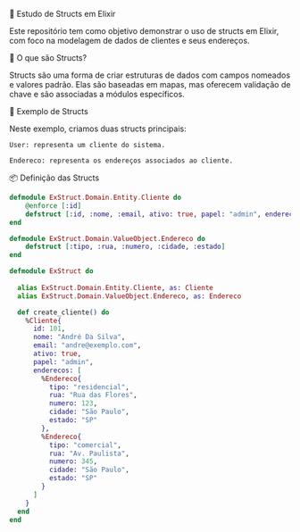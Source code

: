 📘 Estudo de Structs em Elixir

Este repositório tem como objetivo demonstrar o uso de structs em Elixir, com foco na modelagem de dados de clientes e seus endereços.

🚀 O que são Structs?

Structs são uma forma de criar estruturas de dados com campos nomeados e valores padrão. Elas são baseadas em mapas, mas oferecem validação de chave e são associadas a módulos específicos.

🧱 Exemplo de Structs

Neste exemplo, criamos duas structs principais:

    User: representa um cliente do sistema.

    Endereco: representa os endereços associados ao cliente.

📦 Definição das Structs

```elixir
defmodule ExStruct.Domain.Entity.Cliente do
    @enforce [:id]
    defstruct [:id, :nome, :email, ativo: true, papel: "admin", enderecos: []]
end

defmodule ExStruct.Domain.ValueObject.Endereco do
    defstruct [:tipo, :rua, :numero, :cidade, :estado]
end

defmodule ExStruct do
  
  alias ExStruct.Domain.Entity.Cliente, as: Cliente
  alias ExStruct.Domain.ValueObject.Endereco, as: Endereco

  def create_cliente() do
    %Cliente{
      id: 101,
      nome: "André Da Silva",
      email: "andre@exemplo.com",
      ativo: true,
      papel: "admin",
      enderecos: [
        %Endereco{
          tipo: "residencial",
          rua: "Rua das Flores",
          numero: 123,
          cidade: "São Paulo",
          estado: "SP"
        },
        %Endereco{
          tipo: "comercial",
          rua: "Av. Paulista",
          numero: 345,
          cidade: "São Paulo",
          estado: "SP"
        }
      ]
    }
  end
end
```
